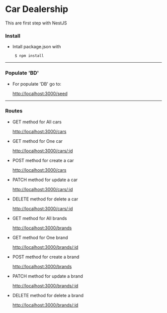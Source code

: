 
# Car Dealership
This are first step with NestJS

### Install

 * Intall package.json with 
            
        $ npm install

---
### Populate 'BD'
* For populate 'DB' go to:

    <http://localhost:3000/seed> 

----
### Routes

* GET method for All cars

     <http://localhost:3000/cars> 

* GET method for One car

     <http://localhost:3000/cars/:id> 

* POST method for create a car

     <http://localhost:3000/cars> 

* PATCH method for update a car 

     <http://localhost:3000/cars/:id> 

* DELETE method for delete a car

    <http://localhost:3000/cars/:id> 

* GET method for All brands

    <http://localhost:3000/brands> 

* GET method for One brand

    <http://localhost:3000/brands/:id> 



* POST method for create a brand

    <http://localhost:3000/brands> 

* PATCH method for update a brand 

    <http://localhost:3000/brands/:id> 

* DELETE method for delete a brand

    <http://localhost:3000/brands/:id> 

